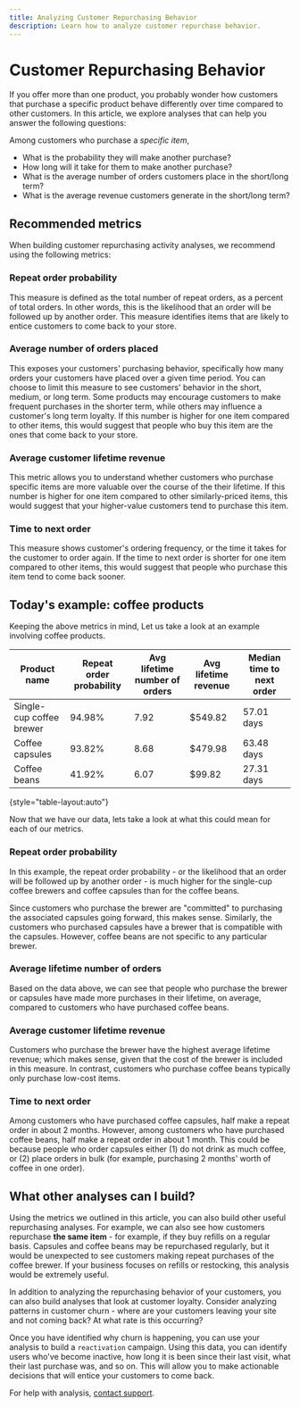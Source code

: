 ```yaml
---
title: Analyzing Customer Repurchasing Behavior
description: Learn how to analyze customer repurchase behavior. 
---
```

# Customer Repurchasing Behavior

If you offer more than one product, you probably wonder how customers that purchase a specific product behave differently over time compared to other customers. In this article, we explore analyses that can help you answer the following questions:

Among customers who purchase a *specific item*,

* What is the probability they will make another purchase?
* How long will it take for them to make another purchase?
* What is the average number of orders customers place in the short/long term?
* What is the average revenue customers generate in the short/long term?

## Recommended metrics

When building customer repurchasing activity analyses, we recommend using the following metrics:

### Repeat order probability

This measure is defined as the total number of repeat orders, as a percent of total orders. In other words, this is the likelihood that an order will be followed up by another order. This measure identifies items that are likely to entice customers to come back to your store.

### Average number of orders placed

This exposes your customers' purchasing behavior, specifically how many orders your customers have placed over a given time period. You can choose to limit this measure to see customers' behavior in the short, medium, or long term. Some products may encourage customers to make frequent purchases in the shorter term, while others may influence a customer's long term loyalty. If this number is higher for one item compared to other items, this would suggest that people who buy this item are the ones that come back to your store.

### Average customer lifetime revenue

This metric allows you to understand whether customers who purchase specific items are more valuable over the course of the their lifetime. If this number is higher for one item compared to other similarly-priced items, this would suggest that your higher-value customers tend to purchase this item.

### Time to next order

This measure shows customer's ordering frequency, or the time it takes for the customer to order again. If the time to next order is shorter for one item compared to other items, this would suggest that people who purchase this item tend to come back sooner.

## Today's example: coffee products

Keeping the above metrics in mind, Let us take a look at an example involving coffee products.

| **Product name** | **Repeat order probability** | **Avg lifetime number of orders** | **Avg lifetime revenue** | **Median time to next order** |
|-----|-----|-----|-----|-----|
| Single-cup coffee brewer | 94.98% | 7.92 | $549.82 | 57.01 days |
| Coffee capsules | 93.82% | 8.68 | $479.98 | 63.48 days |
| Coffee beans | 41.92% | 6.07 | $99.82 | 27.31 days |

{style="table-layout:auto"}

Now that we have our data, lets take a look at what this could mean for each of our metrics.

### Repeat order probability

In this example, the repeat order probability - or the likelihood that an order will be followed up by another order - is much higher for the single-cup coffee brewers and coffee capsules than for the coffee beans.

Since customers who purchase the brewer are "committed" to purchasing the associated capsules going forward, this makes sense. Similarly, the customers who purchased capsules have a brewer that is compatible with the capsules. However, coffee beans are not specific to any particular brewer.

### Average lifetime number of orders

Based on the data above, we can see that people who purchase the brewer or capsules have made more purchases in their lifetime, on average, compared to customers who have purchased coffee beans.

### Average customer lifetime revenue

Customers who purchase the brewer have the highest average lifetime revenue; which makes sense, given that the cost of the brewer is included in this measure. In contrast, customers who purchase coffee beans typically only purchase low-cost items.

### Time to next order

Among customers who have purchased coffee capsules, half make a repeat order in about 2 months. However, among customers who have purchased coffee beans, half make a repeat order in about 1 month. This could be because people who order capsules either (1) do not drink as much coffee, or (2) place orders in bulk (for example, purchasing 2 months' worth of coffee in one order).

## What other analyses can I build?

Using the metrics we outlined in this article, you can also build other useful repurchasing analyses. For example, we can also see how customers repurchase **the same item** - for example, if they buy refills on a regular basis. Capsules and coffee beans may be repurchased regularly, but it would be unexpected to see customers making repeat purchases of the coffee brewer. If your business focuses on refills or restocking, this analysis would be extremely useful.

In addition to analyzing the repurchasing behavior of your customers, you can also build analyses that look at customer loyalty. Consider analyzing patterns in customer churn - where are your customers leaving your site and not coming back? At what rate is this occurring?

Once you have identified why churn is happening, you can use your analysis to build a `reactivation` campaign. Using this data, you can identify users who've become inactive, how long it is been since their last visit, what their last purchase was, and so on. This will allow you to make actionable decisions that will entice your customers to come back.

For help with analysis, [contact support](../../getting-started/support.md).
